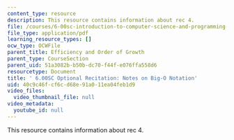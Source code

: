 ```yaml
---
content_type: resource
description: This resource contains information about rec 4.
file: /courses/6-00sc-introduction-to-computer-science-and-programming-spring-2011/40c9c46fcf6cd68e91a011ea04feb1d9_MIT6_00SCS11_rec04.pdf
file_type: application/pdf
learning_resource_types: []
ocw_type: OCWFile
parent_title: Efficiency and Order of Growth
parent_type: CourseSection
parent_uid: 51a3082b-b50b-dc70-f44f-e076ffa558d6
resourcetype: Document
title: ' 6.00SC Optional Recitation: Notes on Big-O Notation'
uid: 40c9c46f-cf6c-d68e-91a0-11ea04feb1d9
video_files:
  video_thumbnail_file: null
video_metadata:
  youtube_id: null
---
```

This resource contains information about rec 4.

